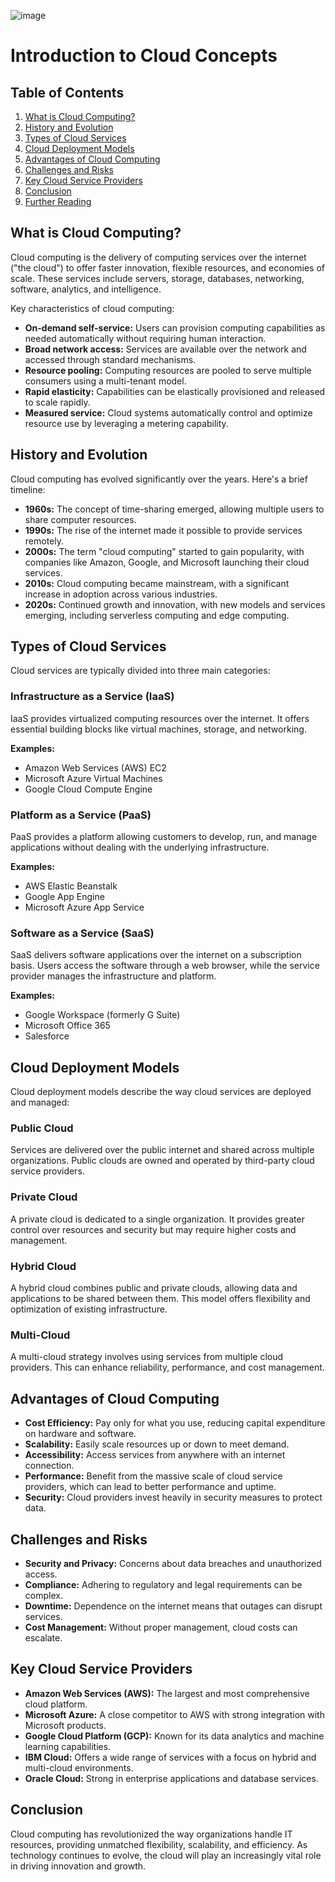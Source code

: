 ![image](https://github.com/anurag-chiplunkar/HDFC-Machine-Learning-Training/assets/59001358/0f86710f-6ab0-4f0d-976e-352264424bdb)

# Introduction to Cloud Concepts

## Table of Contents
1. [What is Cloud Computing?](#what-is-cloud-computing)
2. [History and Evolution](#history-and-evolution)
3. [Types of Cloud Services](#types-of-cloud-services)
4. [Cloud Deployment Models](#cloud-deployment-models)
5. [Advantages of Cloud Computing](#advantages-of-cloud-computing)
6. [Challenges and Risks](#challenges-and-risks)
7. [Key Cloud Service Providers](#key-cloud-service-providers)
8. [Conclusion](#conclusion)
9. [Further Reading](#further-reading)

## What is Cloud Computing?

Cloud computing is the delivery of computing services over the internet ("the cloud") to offer faster innovation, flexible resources, and economies of scale. These services include servers, storage, databases, networking, software, analytics, and intelligence.

Key characteristics of cloud computing:
- **On-demand self-service:** Users can provision computing capabilities as needed automatically without requiring human interaction.
- **Broad network access:** Services are available over the network and accessed through standard mechanisms.
- **Resource pooling:** Computing resources are pooled to serve multiple consumers using a multi-tenant model.
- **Rapid elasticity:** Capabilities can be elastically provisioned and released to scale rapidly.
- **Measured service:** Cloud systems automatically control and optimize resource use by leveraging a metering capability.

## History and Evolution

Cloud computing has evolved significantly over the years. Here's a brief timeline:
- **1960s:** The concept of time-sharing emerged, allowing multiple users to share computer resources.
- **1990s:** The rise of the internet made it possible to provide services remotely.
- **2000s:** The term "cloud computing" started to gain popularity, with companies like Amazon, Google, and Microsoft launching their cloud services.
- **2010s:** Cloud computing became mainstream, with a significant increase in adoption across various industries.
- **2020s:** Continued growth and innovation, with new models and services emerging, including serverless computing and edge computing.

## Types of Cloud Services

Cloud services are typically divided into three main categories:

### Infrastructure as a Service (IaaS)
IaaS provides virtualized computing resources over the internet. It offers essential building blocks like virtual machines, storage, and networking.

**Examples:**
- Amazon Web Services (AWS) EC2
- Microsoft Azure Virtual Machines
- Google Cloud Compute Engine

### Platform as a Service (PaaS)
PaaS provides a platform allowing customers to develop, run, and manage applications without dealing with the underlying infrastructure.

**Examples:**
- AWS Elastic Beanstalk
- Google App Engine
- Microsoft Azure App Service

### Software as a Service (SaaS)
SaaS delivers software applications over the internet on a subscription basis. Users access the software through a web browser, while the service provider manages the infrastructure and platform.

**Examples:**
- Google Workspace (formerly G Suite)
- Microsoft Office 365
- Salesforce

## Cloud Deployment Models

Cloud deployment models describe the way cloud services are deployed and managed:

### Public Cloud
Services are delivered over the public internet and shared across multiple organizations. Public clouds are owned and operated by third-party cloud service providers.

### Private Cloud
A private cloud is dedicated to a single organization. It provides greater control over resources and security but may require higher costs and management.

### Hybrid Cloud
A hybrid cloud combines public and private clouds, allowing data and applications to be shared between them. This model offers flexibility and optimization of existing infrastructure.

### Multi-Cloud
A multi-cloud strategy involves using services from multiple cloud providers. This can enhance reliability, performance, and cost management.

## Advantages of Cloud Computing

- **Cost Efficiency:** Pay only for what you use, reducing capital expenditure on hardware and software.
- **Scalability:** Easily scale resources up or down to meet demand.
- **Accessibility:** Access services from anywhere with an internet connection.
- **Performance:** Benefit from the massive scale of cloud service providers, which can lead to better performance and uptime.
- **Security:** Cloud providers invest heavily in security measures to protect data.

## Challenges and Risks

- **Security and Privacy:** Concerns about data breaches and unauthorized access.
- **Compliance:** Adhering to regulatory and legal requirements can be complex.
- **Downtime:** Dependence on the internet means that outages can disrupt services.
- **Cost Management:** Without proper management, cloud costs can escalate.

## Key Cloud Service Providers

- **Amazon Web Services (AWS):** The largest and most comprehensive cloud platform.
- **Microsoft Azure:** A close competitor to AWS with strong integration with Microsoft products.
- **Google Cloud Platform (GCP):** Known for its data analytics and machine learning capabilities.
- **IBM Cloud:** Offers a wide range of services with a focus on hybrid and multi-cloud environments.
- **Oracle Cloud:** Strong in enterprise applications and database services.

## Conclusion

Cloud computing has revolutionized the way organizations handle IT resources, providing unmatched flexibility, scalability, and efficiency. As technology continues to evolve, the cloud will play an increasingly vital role in driving innovation and growth.
